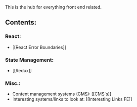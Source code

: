 This is the hub for everything front end related.

## Contents:

### React:
- [[React Error Boundaries]]

### State Management: 
-  [[Redux]]

### Misc.:

-  Content management systems (CMS): [[CMS's]]
-  Interesting systems/links to look at: [[Interesting Links FE]]